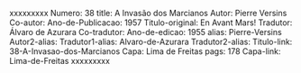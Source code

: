 xxxxxxxxx
Numero: 38
title: A Invasão dos Marcianos
Autor: Pierre Versins
Co-autor: 
Ano-de-Publicacao: 1957
Titulo-original: En Avant Mars!
Tradutor: Álvaro de Azurara
Co-tradutor: 
Ano-de-edicao: 1955
alias: Pierre-Versins
Autor2-alias: 
Tradutor1-alias: Alvaro-de-Azurara
Tradutor2-alias: 
Titulo-link: 38-A-Invasao-dos-Marcianos
Capa: Lima de Freitas
pags: 178
Capa-link: Lima-de-Freitas
xxxxxxxxx
